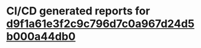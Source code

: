 # CI/CD generated reports for [d9f1a61e3f2c9c796d7c0a967d24d5b000a44db0](https://github.com/hydephp/develop/commit/d9f1a61e3f2c9c796d7c0a967d24d5b000a44db0)
